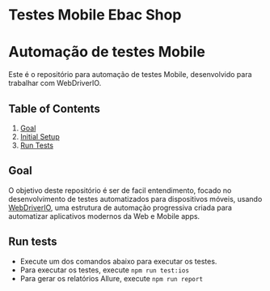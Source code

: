 # Testes Mobile Ebac Shop

# Automação de testes Mobile

Este é o repositório para automação de testes Mobile, desenvolvido para trabalhar com WebDriverIO.

## Table of Contents

1. [Goal](#goal)
2. [Initial Setup](#initial-setup)
3. [Run Tests](#run-tests)

## Goal

O objetivo deste repositório é ser de facil entendimento, focado no desenvolvimento de testes automatizados para dispositivos móveis, usando [WebDriverIO](https://webdriver.io/), uma estrutura de automação progressiva criada para automatizar aplicativos modernos da Web e Mobile apps.

## Run tests

- Execute um dos comandos abaixo para executar os testes.   
- Para executar os testes, execute `npm run test:ios`
- Para gerar os relatórios Allure, execute `npm run report`
<p>

